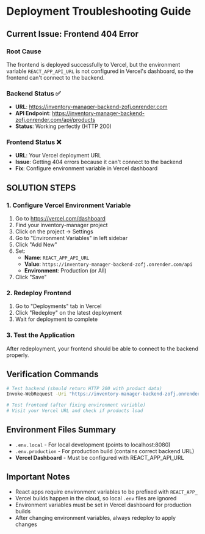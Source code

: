 # Deployment Troubleshooting Guide

## Current Issue: Frontend 404 Error

### Root Cause
The frontend is deployed successfully to Vercel, but the environment variable `REACT_APP_API_URL` is not configured in Vercel's dashboard, so the frontend can't connect to the backend.

### Backend Status ✅
- **URL**: https://inventory-manager-backend-zofj.onrender.com
- **API Endpoint**: https://inventory-manager-backend-zofj.onrender.com/api/products
- **Status**: Working perfectly (HTTP 200)

### Frontend Status ❌
- **URL**: Your Vercel deployment URL
- **Issue**: Getting 404 errors because it can't connect to the backend
- **Fix**: Configure environment variable in Vercel dashboard

## SOLUTION STEPS

### 1. Configure Vercel Environment Variable
1. Go to https://vercel.com/dashboard
2. Find your inventory-manager project
3. Click on the project → Settings
4. Go to "Environment Variables" in left sidebar
5. Click "Add New"
6. Set:
   - **Name**: `REACT_APP_API_URL`
   - **Value**: `https://inventory-manager-backend-zofj.onrender.com/api`
   - **Environment**: Production (or All)
7. Click "Save"

### 2. Redeploy Frontend
1. Go to "Deployments" tab in Vercel
2. Click "Redeploy" on the latest deployment
3. Wait for deployment to complete

### 3. Test the Application
After redeployment, your frontend should be able to connect to the backend properly.

## Verification Commands
```bash
# Test backend (should return HTTP 200 with product data)
Invoke-WebRequest -Uri "https://inventory-manager-backend-zofj.onrender.com/api/products"

# Test frontend (after fixing environment variable)
# Visit your Vercel URL and check if products load
```

## Environment Files Summary
- `.env.local` - For local development (points to localhost:8080)
- `.env.production` - For production build (contains correct backend URL)
- **Vercel Dashboard** - Must be configured with REACT_APP_API_URL

## Important Notes
- React apps require environment variables to be prefixed with `REACT_APP_`
- Vercel builds happen in the cloud, so local `.env` files are ignored
- Environment variables must be set in Vercel dashboard for production builds
- After changing environment variables, always redeploy to apply changes